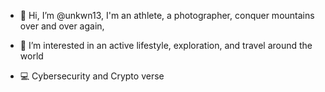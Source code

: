 - 👋 Hi, I’m @unkwn13, I'm an athlete, a photographer, conquer mountains over and over again,

- 👀 I’m interested in an active lifestyle, exploration, and travel around the world

- 💻 Cybersecurity and Crypto verse

